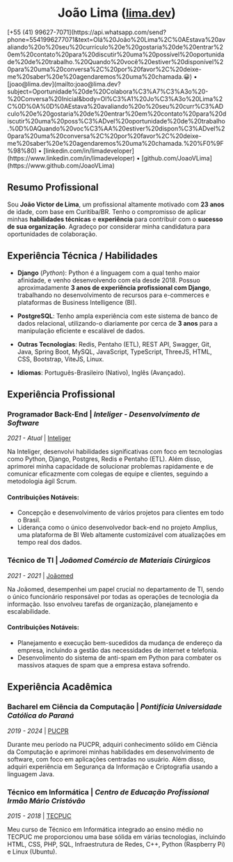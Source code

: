 <h1 align="center" id="joaolima">
    João Lima
    (<a style="font-size: 25px" href="https://www.lima.dev">lima.dev</a>)
</h1>
<i class="fa-brands fa-whatsapp" style="color: #25D366"></i>
[+55 (41) 99627-7071](https://api.whatsapp.com/send?phone=5541996277071&text=Olá%20João%20Lima%2C%0AEstava%20avaliando%20o%20seu%20currículo%20e%20gostaria%20de%20entrar%20em%20contato%20para%20discutir%20uma%20possível%20oportunidade%20de%20trabalho.%20Quando%20você%20estiver%20disponível%20para%20uma%20conversa%2C%20por%20favor%2C%20deixe-me%20saber%20e%20agendaremos%20uma%20chamada.😀)
•
<i class="fa-regular fa-envelope" style="color: #D44638"></i>
[joao@lima.dev](mailto:joao@lima.dev?subject=Oportunidade%20de%20Colabora%C3%A7%C3%A3o%20-%20Conversa%20Inicial&body=Ol%C3%A1%20Jo%C3%A3o%20Lima%2C%0D%0A%0D%0AEstava%20avaliando%20o%20seu%20curr%C3%ADculo%20e%20gostaria%20de%20entrar%20em%20contato%20para%20discutir%20uma%20poss%C3%ADvel%20oportunidade%20de%20trabalho.%0D%0AQuando%20voc%C3%AA%20estiver%20dispon%C3%ADvel%20para%20uma%20conversa%2C%20por%20favor%2C%20deixe-me%20saber%20e%20agendaremos%20uma%20chamada.%20%F0%9F%98%80)
•
<i class="fa-brands fa-linkedin" style="color: #0e76a8"></i>
[linkedin.com/in/limadeveloper](https://www.linkedin.com/in/limadeveloper)
•
<i class="fa-brands fa-github"></i>
[github.com/JoaoVLima](https://www.github.com/JoaoVLima)


## Resumo Profissional

Sou **João Victor de Lima**, um profissional altamente motivado com **23 anos** de idade, com base em Curitiba/BR.
Tenho o compromisso de aplicar minhas **habilidades técnicas** e **experiência** para contribuir com o **sucesso de sua organização**.
Agradeço por considerar minha candidatura para oportunidades de colaboração.


## Experiência Técnica / Habilidades

- **Django** (*Python*): Python é a linguagem com a qual tenho maior afinidade, e venho desenvolvendo com ela desde 2018.
Possuo aproximadamente **3 anos de experiência profissional com Django**, trabalhando no desenvolvimento de recursos para e-commerces e plataformas de Business Intelligence (BI).

- **PostgreSQL**: Tenho ampla experiência com este sistema de banco de dados relacional, utilizando-o diariamente por cerca de **3 anos** para a manipulação eficiente e escalável de dados.

- **Outras Tecnologias**: Redis, Pentaho (ETL), REST API, Swagger, Git, Java, Spring Boot, MySQL, JavaScript, TypeScript, ThreeJS, HTML, CSS, Bootstrap, ViteJS, Linux.

- **Idiomas**: Português-Brasileiro (Nativo), Inglês (Avançado).


## Experiência Profissional

### Programador Back-End | *Inteliger - Desenvolvimento de Software*
*2021 - Atual* | [Inteliger](https://inteliger.com.br/)

Na Inteliger, desenvolvi habilidades significativas com foco em tecnologias como Python, Django, Postgres, Redis e Pentaho (ETL). Além disso, aprimorei minha capacidade de solucionar problemas rapidamente e de comunicar eficazmente com colegas de equipe e clientes, seguindo a metodologia ágil Scrum.

#### Contribuições Notáveis:
- Concepção e desenvolvimento de vários projetos para clientes em todo o Brasil.
- Liderança como o único desenvolvedor back-end no projeto Amplius, uma plataforma de BI Web altamente customizável com atualizações em tempo real dos dados.

### Técnico de TI | *Joãomed Comércio de Materiais Cirúrgicos*
*2021 - 2021* | [Joãomed](http://joaomed.com.br)

Na Joãomed, desempenhei um papel crucial no departamento de TI, sendo o único funcionário responsável por todas as operações de tecnologia da informação. Isso envolveu tarefas de organização, planejamento e escalabilidade.

#### Contribuições Notáveis:
- Planejamento e execução bem-sucedidos da mudança de endereço da empresa, incluindo a gestão das necessidades de internet e telefonia.
- Desenvolimento do sistema de anti-spam em Python para combater os massivos ataques de spam que a empresa estava sofrendo.

## Experiência Acadêmica

### Bacharel em Ciência da Computação | *Pontifícia Universidade Católica do Paraná*
*2019 - 2024* | [PUCPR](https://www.pucpr.br/)

Durante meu período na PUCPR, adquiri conhecimento sólido em Ciência da Computação e aprimorei minhas habilidades em desenvolvimento de software, com foco em aplicações centradas no usuário. Além disso, adquiri experiência em Segurança da Informação e Criptografia usando a linguagem Java.

### Técnico em Informática | *Centro de Educação Profissional Irmão Mário Cristóvão*
*2015 - 2018* | [TECPUC](http://www.tecpuc.com.br/)

Meu curso de Técnico em Informática integrado ao ensino médio no TECPUC me proporcionou uma base sólida em várias tecnologias, incluindo HTML, CSS, PHP, SQL, Infraestrutura de Redes, C++, Python (Raspberry Pi) e Linux (Ubuntu).